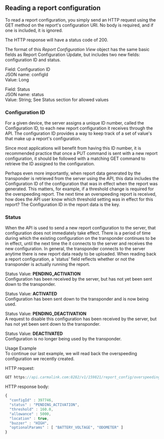 <h2>Reading a report configuration</h2>
To read a report configuration, you simply send an HTTP request using the GET method on the report's configuration URI. No body is required, and if one is included, it is ignored.  

The HTTP response will have a status code of 200.  

The format of this *Report Configuration View* object has the same basic fields as Report Configuration Update, but includes two new fields: configuration ID and status.  

Field: Configuration ID  
JSON name: configId  
Value: Long  

Field: Status  
JSON name: status  
Value: String; See Status section for allowed values  

<h3>Configuration ID</h3>  
For a given device, the server assigns a unique ID number, called the Configuration ID, to each new report configuration it receives through the API. The configuration ID provides a way to keep track of a set of value's that make up a report's configuration.  

Since most applications will benefit from having this ID number, it is recommended practice that once a PUT command is sent with a new report configuration, it should be followed with a matching GET command to retrieve the ID assigned to the configuration.  

Perhaps even more importantly, when report data generated by the transponder is retrieved from the server using the API, this data includes the Configuration ID of the configuration that was in effect when the report was generated. This matters, for example, if a threshold change is required for the overspeeding report. The next time an overspeeding report is received, how does the API user know which threshold setting was in effect for this report? The Configuration ID in the report data is the key.  

<h3>Status</h3>
When the API is used to send a new report configuration to the server, that configuration does not immediately take effect. There is a period of time during which the existing configuration on the transponder continues to be in effect, until the next time the it connects to the server and receives the new configuration. In general, the transponder connects to the server anytime there is new report data ready to be uploaded. When reading back a report configuration, a 'status' field reflects whether or not the transponder is actually running the report.   

Status Value: **PENDING_ACTIVATION**  
Configuration has been received by the server, but has not yet been sent down to the transponder.  

Status Value: **ACTIVATED**  
Configuration has been sent down to the transponder and is now being used.  

Status Value: **PENDING_DEACTIVATION**  
A request to disable this configuration has been received by the server, but has not yet been sent down to the transponder.  

Status Value: **DEACTIVATED**  
Configuration is no longer being used by the transponder.  

Usage Example  
To continue our last example, we will read back the overspeeding configuration we recently created.  

HTTP request:  
```javascript
GET https://api.carmalink.com:8282/v1/159821/report_config/overspeeding  
```

HTTP response body:  
```javascript  
{  
  "configId" : 397746,  
  "status" : "PENDING_ACTIVATION",  
  "threshold" : 160.0,  
  "allowance" : 5000,  
  "location" : true,  
  "buzzer" : "HIGH",  
  "optionalParams" : [ "BATTERY_VOLTAGE", "ODOMETER" ]  
}    
```  
